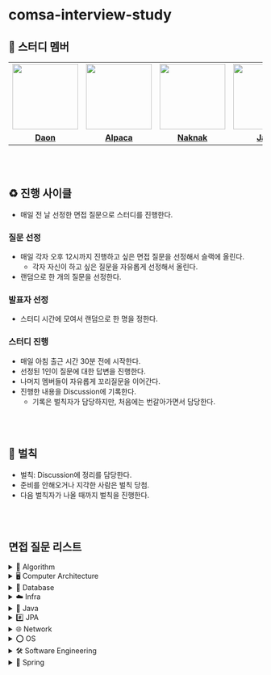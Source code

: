 # comsa-interview-study

## 👥 스터디 멤버

<table>
 <tr>
    <td align="center"><a href="https://github.com/ikjo39"><img src="https://github.com/ikjo39.png" width="130px;" alt=""></a></td>
    <td align="center"><a href="https://github.com/slimsha2dy"><img src="https://github.com/slimsha2dy.png" width="130px;" alt=""></a></td>
    <td align="center"><a href="https://github.com/nak-honest"><img src="https://github.com/nak-honest.png" width="130px;" alt=""></a></td>
    <td align="center"><a href="https://github.com/seokmyungham"><img src="https://github.com/seokmyungham.png" width="130px;" alt=""></a></td>
  </tr>
  <tr>
    <td align="center"><a href="https://github.com/ikjo39"><b>Daon</b></a></td>
    <td align="center"><a href="https://github.com/slimsha2dy"><b>Alpaca</b></a></td>
    <td align="center"><a href="https://github.com/nak-honest"><b>Naknak</b></a></td>
    <td align="center"><a href="https://github.com/seokmyungham"><b>Jazz</b></a></td>
  </tr>
</table>

<br>
<br>

## ♻️ 진행 사이클

- 매일 전 날 선정한 면접 질문으로 스터디를 진행한다.

### 질문 선정

- 매일 각자 오후 12시까지 진행하고 싶은 면접 질문을 선정해서 슬랙에 올린다.
  - 각자 자신이 하고 싶은 질문을 자유롭게 선정해서 올린다.
- 랜덤으로 한 개의 질문을 선정한다.

### 발표자 선정

- 스터디 시간에 모여서 랜덤으로 한 명을 정한다.

### 스터디 진행

- 매일 아침 출근 시간 30분 전에 시작한다.
- 선정된 1인이 질문에 대한 답변을 진행한다.
- 나머지 멤버들이 자유롭게 꼬리질문을 이어간다.
- 진행한 내용을 Discussion에 기록한다.
  - 기록은 벌칙자가 담당하지만, 처음에는 번갈아가면서 담당한다.

<br>
<br>

## 🔨 벌칙

- 벌칙: Discussion에 정리를 담당한다.
- 준비를 안해오거나 지각한 사람은 벌칙 당첨.
- 다음 벌칙자가 나올 때까지 벌칙을 진행한다.

<br>
<br>

## 면접 질문 리스트
<details> 
 <summary>🌲 Algorithm</summary>
 
</details>

<details> 
 <summary>🖥️ Computer Architecture</summary>
 
</details>

<details> 
 <summary>💾 Database</summary>
 
</details>

<details> 
 <summary>☁️ Infra</summary>
 
</details>

<details> 
 <summary>🫘 Java</summary>
 
</details>

<details> 
 <summary>#️⃣ JPA</summary>
 
</details>

<details> 
 <summary>🌐 Network</summary>
 
 - [HTTP에서 keep-alive 가 무엇인지 설명하고, 필요한 이유에 대해 설명해보세요.](https://github.com/woowacourse-6th-computer-sign-pen/comsa-interview-study/discussions/2)
</details>

<details> 
 <summary>⭕ OS</summary>
 
</details>

<details> 
 <summary>🛠️ Software Engineering</summary>
 
</details>

<details> 
 <summary>🌸 Spring</summary>
 
</details>

